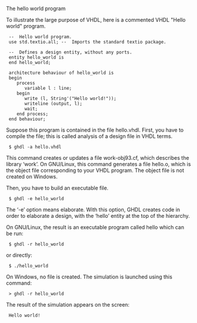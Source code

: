 The hello world program

To illustrate the large purpose of VHDL, here is a commented VHDL "Hello world" program.

     --  Hello world program.
     use std.textio.all; --  Imports the standard textio package.
     
     --  Defines a design entity, without any ports.
     entity hello_world is
     end hello_world;
     
     architecture behaviour of hello_world is
     begin
        process
           variable l : line;
        begin
           write (l, String'("Hello world!"));
           writeline (output, l);
           wait;
        end process;
     end behaviour;

Suppose this program is contained in the file hello.vhdl. First, you have to compile the file; this is called analysis of a design file in VHDL terms.

     $ ghdl -a hello.vhdl

This command creates or updates a file work-obj93.cf, which describes the library ‘work’. On GNU/Linux, this command generates a file hello.o, which is the object file corresponding to your VHDL program. The object file is not created on Windows.

Then, you have to build an executable file.

     $ ghdl -e hello_world

The ‘-e’ option means elaborate. With this option, GHDL creates code in order to elaborate a design, with the ‘hello’ entity at the top of the hierarchy.

On GNU/Linux, the result is an executable program called hello which can be run:

     $ ghdl -r hello_world

or directly:

     $ ./hello_world

On Windows, no file is created. The simulation is launched using this command:

     > ghdl -r hello_world

The result of the simulation appears on the screen:

     Hello world!
